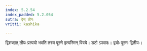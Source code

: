 ```yaml
---
index: 5.2.54
index_padded: 5.2.054
sutra: द्वेस् तीयः
vritti: kashika

---
```

द्विशब्दात् तीयः प्रत्ययो भवति तस्य पूरणे इत्यस्मिन् विषये। डटो ऽपवादः। द्व्योः पूरणः द्वितीयः।